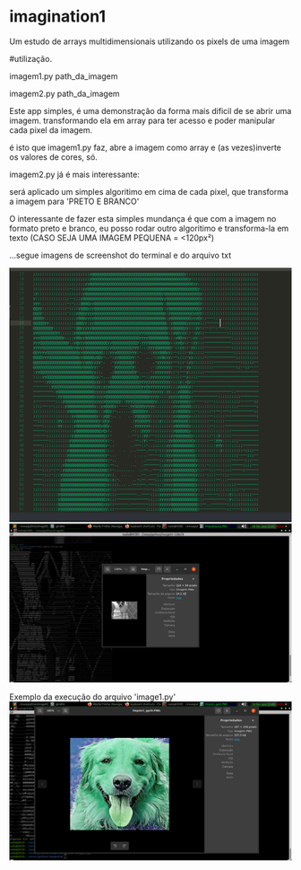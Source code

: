 # imagination1
Um estudo de arrays multidimensionais utilizando os pixels de uma imagem

#utilização.

imagem1.py path_da_imagem 

imagem2.py path_da_imagem

Este app simples, é uma demonstração da forma mais dificil de se abrir uma imagem.
transformando ela em array para ter acesso e poder manipular cada pixel da imagem.

é isto que imagem1.py faz, abre a imagem como array e (as vezes)inverte os valores de cores, só.

imagem2.py já é mais interessante:

  será aplicado um simples algoritimo em cima de cada pixel, que transforma a imagem para 'PRETO E BRANCO'
  
  O interessante de fazer esta simples mundança é que com a imagem no formato preto e branco, eu posso rodar outro algoritimo e transforma-la em texto
  (CASO SEJA UMA IMAGEM PEQUENA = <120px²)
  
  ...segue imagens de screenshot do terminal e do arquivo txt
  
  ![0](sc/01_1.png)
  ![0](sc/03.png)
  
  Exemplo da execução do arquivo 'image1.py'
  ![0](sc/04.png)
